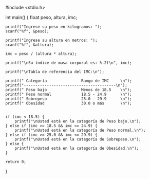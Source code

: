 #include <stdio.h>

int main()
{
    float peso, altura, imc;

    printf("Ingrese su peso en kilogramos: ");
    scanf("%f", &peso);

    printf("Ingrese su altura en metros: ");
    scanf("%f", &altura);

    imc = peso / (altura * altura);

    printf("\nSu índice de masa corporal es: %.2f\n", imc);

    printf("\nTabla de referencia del IMC:\n");
    
    printf(" Categoría               Rango de IMC     \n");
    printf("----------------------------------------\n");
    printf(" Peso bajo               Menos de 18.5    \n");
    printf(" Peso normal             18.5 - 24.9      \n");
    printf(" Sobrepeso               25.0 - 29.9      \n");
    printf(" Obesidad                30.0 o más       \n");
    

    if (imc < 18.5) {
        printf("\nUsted está en la categoría de Peso bajo.\n");
    } else if (imc >= 18.5 && imc <= 24.9) {
        printf("\nUsted está en la categoría de Peso normal.\n");
    } else if (imc >= 25.0 && imc <= 29.9) {
        printf("\nUsted está en la categoría de Sobrepeso.\n");
    } else {
        printf("\nUsted está en la categoría de Obesidad.\n");
    }

    return 0;
    

    
    
}
